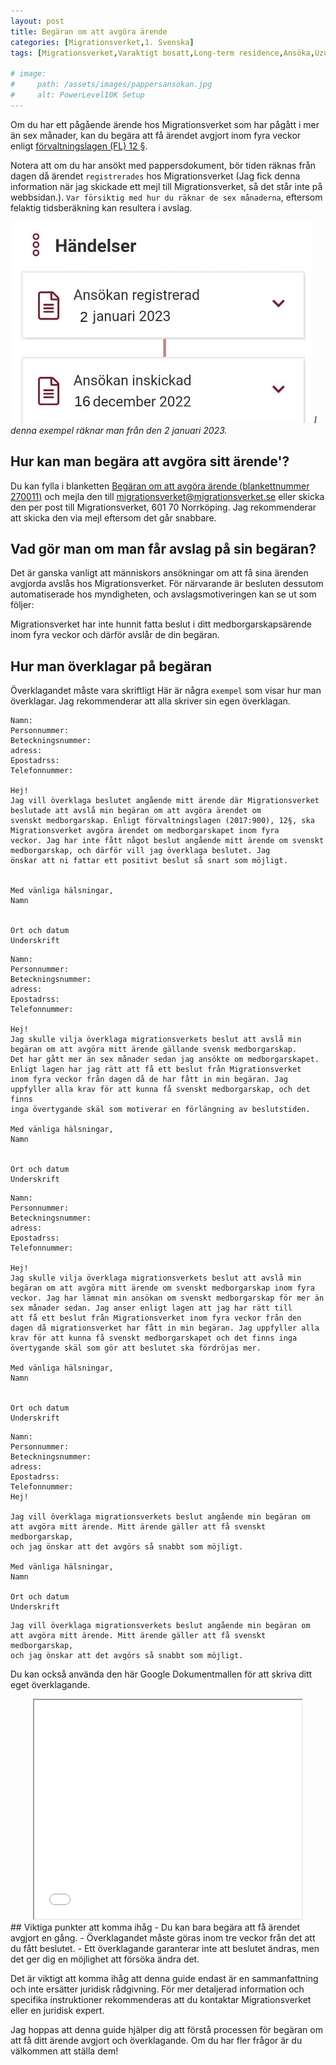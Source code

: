 ```yaml
---
layout: post
title: Begäran om att avgöra ärende
categories: [Migrationsverket,1. Svenska]
tags: [Migrationsverket,Varaktigt bosatt,Long-term residence,Ansöka,Uzun Süreli İkamet,Izin tinggal jangka panjang, Överklaga begäran om att avgöra ärende, Begäran omatt avgöra ärende]

# image:
#     path: /assets/images/pappersansokan.jpg
#     alt: PowerLevel10K Setup 
---
```


Om du har ett pågående ärende hos Migrationsverket som har pågått i mer än sex månader, kan du begära att få ärendet avgjort inom fyra veckor enligt <a href="https://lagen.nu/2017:900#P12S1" target="_blank">förvaltningslagen (FL) 12 §</a>.

Notera att om du har ansökt med pappersdokument, bör tiden räknas från dagen då ärendet `registrerades` hos Migrationsverket (Jag fick denna information när jag skickade ett mejl till Migrationsverket, så det står inte på webbsidan.). `Var försiktig med hur du räknar de sex månaderna`, eftersom felaktig tidsberäkning kan resultera i avslag.

![Desktop View](/assets/website-files/Migrationsverket/begaran/pappersansokan.jpg)
_I denna exempel räknar man från den 2 januari 2023._

## Hur kan man begära att avgöra sitt ärende'?
Du kan fylla i blanketten <a href="https://www.migrationsverket.se/download/18.1ef19f6e163f45d340aa51/1682667588314/270011_Begaran_avgora_arende_sv.pdf" target="_blank">Begäran om att avgöra ärende (blankettnummer 270011)</a> och mejla den till migrationsverket@migrationsverket.se eller skicka den per post till Migrationsverket, 601 70 Norrköping. Jag rekommenderar att skicka den via mejl eftersom det går snabbare.

## Vad gör man om man får avslag på sin begäran?
Det är ganska vanligt att människors ansökningar om att få sina ärenden avgjorda avslås hos Migrationsverket. För närvarande är besluten dessutom automatiserade hos myndigheten, och avslagsmotiveringen kan se ut som följer:

Migrationsverket har inte hunnit fatta beslut i ditt medborgarskapsärende inom fyra veckor och därför avslår de din begäran.

## Hur man överklagar på begäran

Överklagandet måste vara skriftligt
Här är några ``exempel`` som visar hur man överklagar. Jag rekommenderar att alla skriver sin egen överklagan.

```
Namn:
Personnummer:
Beteckningsnummer:
adress:
Epostadrss:
Telefonnummer:

Hej!
Jag vill överklaga beslutet angående mitt ärende där Migrationsverket beslutade att avslå min begäran om att avgöra ärendet om 
svenskt medborgarskap. Enligt förvaltningslagen (2017:900), 12§, ska Migrationsverket avgöra ärendet om medborgarskapet inom fyra 
veckor. Jag har inte fått något beslut angående mitt ärende om svenskt medborgarskap, och därför vill jag överklaga beslutet. Jag 
önskar att ni fattar ett positivt beslut så snart som möjligt.


Med vänliga hälsningar,
Namn


Ort och datum
Underskrift
```

```
Namn:
Personnummer:
Beteckningsnummer:
adress:
Epostadrss:
Telefonnummer:

Hej!
Jag skulle vilja överklaga migrationsverkets beslut att avslå min begäran om att avgöra mitt ärende gällande svensk medborgarskap. 
Det har gått mer än sex månader sedan jag ansökte om medborgarskapet. Enligt lagen har jag rätt att få ett beslut från Migrationsverket 
inom fyra veckor från dagen då de har fått in min begäran. Jag uppfyller alla krav för att kunna få svenskt medborgarskap, och det finns 
inga övertygande skäl som motiverar en förlängning av beslutstiden.

Med vänliga hälsningar,
Namn


Ort och datum
Underskrift
```

```
Namn:
Personnummer:
Beteckningsnummer:
adress:
Epostadrss:
Telefonnummer:

Hej!
Jag skulle vilja överklaga migrationsverkets beslut att avslå min begäran om att avgöra mitt ärende om svenskt medborgarskap inom fyra 
veckor. Jag har lämnat min ansökan om svenskt medborgarskap för mer än sex månader sedan. Jag anser enligt lagen att jag har rätt till 
att få ett beslut från Migrationsverket inom fyra veckor från den dagen då migrationsverket har fått in min begäran. Jag uppfyller alla 
krav för att kunna få svenskt medborgarskapet och det finns inga övertygande skäl som gör att beslutet ska fördröjas mer.

Med vänliga hälsningar,
Namn


Ort och datum
Underskrift
```

```
Namn:
Personnummer:
Beteckningsnummer:
adress:
Epostadrss:
Telefonnummer:
Hej!

Jag vill överklaga migrationsverkets beslut angående min begäran om att avgöra mitt ärende. Mitt ärende gäller att få svenskt medborgarskap, 
och jag önskar att det avgörs så snabbt som möjligt.

Med vänliga hälsningar,
Namn

Ort och datum
Underskrift
```

```
Jag vill överklaga migrationsverkets beslut angående min begäran om att avgöra mitt ärende. Mitt ärende gäller att få svenskt medborgarskap, 
och jag önskar att det avgörs så snabbt som möjligt.
```

Du kan också använda den här Google Dokumentmallen för att skriva ditt eget överklagande.
<div>
<center><iframe allow="autoplay" height="350" src="//docs.google.com/document/d/1FvlfHhnHkqY-kF6_e9bGsVaJ94fUgvfaB1J4xAglu_E/preview" width="85%"></iframe> </center> 
</div>
## Viktiga punkter att komma ihåg
- Du kan bara begära att få ärendet avgjort en gång.
- Överklagandet måste göras inom tre veckor från det att du fått beslutet.
- Ett överklagande garanterar inte att beslutet ändras, men det ger dig en möjlighet att försöka ändra det.

Det är viktigt att komma ihåg att denna guide endast är en sammanfattning och inte ersätter juridisk rådgivning. För mer detaljerad information och specifika instruktioner rekommenderas att du kontaktar Migrationsverket eller en juridisk expert.

Jag hoppas att denna guide hjälper dig att förstå processen för begäran om att få ditt ärende avgjort och överklagande. Om du har fler frågor är du välkommen att ställa dem!



<!-- 

<iframe allow="autoplay" height="350" src="//docs.google.com/document/d/1Bn1NQgADnIwM9dPie2o95stzyZlSfMLpTgpeCfrm36I/preview" width="640"></iframe> -->

<!-- https://drive.google.com/file/d/19bpse0kTEoheNtzf2ftq0L-USB1bE2A1/view?usp=drive_link

https://drive.google.com/uc?export=view&id=19bpse0kTEoheNtzf2ftq0L-USB1bE2A1 -->

<!-- ![Desktop View](/assets/website-files/Migrationsverket/begaran/pappersansokan.jpg) -->

<!-- <center> <iframe allow="autoplay" height="322" src="/assets/website-files/Migrationsverket/begaran/pappersansokan.jpg" width="482"></iframe> </center>  -->
<!-- <div>
<center><iframe allow="autoplay" height="350" src="//docs.google.com/document/d/1FvlfHhnHkqY-kF6_e9bGsVaJ94fUgvfaB1J4xAglu_E/preview" width="85%"></iframe> </center> 
</div> -->

<!-- <img src="https://raw.githubusercontent.com/mehmetasim35/mehmetasim35.github.io/main/assets/website-files/Migrationsverket/begaran/pappersansokan.png" alt="IMG_4627" style="zoom:30%;" /> -->
